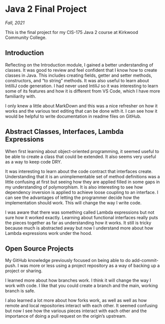 # Java 2 Final Project
*Fall, 2021*

This is the final project for my CIS-175 Java 2 course at Kirkwood Community College.

## Introduction

Reflecting on the Introduction module, I gained a better understanding of classes. It was good to review and feel confident that I know how to create classes in Java. This includes creating fields, getter and setter methods, constructors, and “to string” methods. It was also useful to learn about IntilliJ code generation. I had never used IntiliJ so it was interesting to learn some of its features and how it is different from VS Code, which I have more familiarity with.

I only knew a little about MarkDown and this was a nice refresher on how it works and the various text editing that can be done with it. I can see how it would be helpful to write documentation in readme files on GitHub.

## Abstract Classes, Interfaces, Lambda Expressions

When first learning about object-oriented programming, it seemed useful to be able to create a class that could be extended. It also seems very useful as a way to keep code DRY.

It was interesting to learn about the code contract that interfaces create. Understanding that it is an unimplementable set of method definitions was a little confusing at first but seeing how they are applied filled in some gaps in my understanding of polymorphism. It is also interesting to see how dependency inversion is applied to achieve loose coupling to an interface. I can see the advantages of letting the programmer decide how the implementation should work. This will change the way I write code.

I was aware that there was something called Lambda expressions but not sure how it worked exactly. Learning about functional interfaces really puts the pieces together as far as understanding how it works. It still is tricky because much is abstracted away but now I understand more about how Lambda expressions work under the hood.


## Open Source Projects
My GitHub knowledge previously focused on being able to do add-commit-push. I was more or less using a project repository as a way of backing up a project or sharing.

I learned more about how branches work. I think it will change the way I work with code. I like that you could create a branch and the main, working branch is safe.

I also learned a lot more about how forks work, as well as well as how remote and local repositories interact with each other. It seemed confusing but now I see how the various pieces interact with each other and the importance of doing a pull request on the origin’s upstream.

